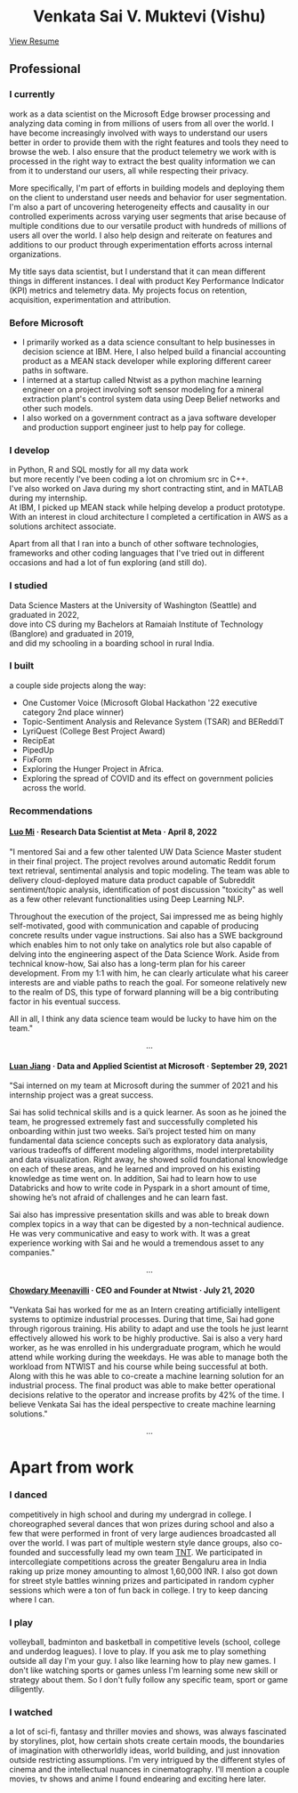 <h1 style="text-align: center;">Venkata Sai V. Muktevi (Vishu)</h1>

<div class="resume-button">
  <a href="./../artifacts/Venkata-Sai-Muktevi-Resume-Oct-2023.pdf" target="_blank">View Resume</a>
</div>

## Professional

### I currently

work as a data scientist on the Microsoft Edge browser processing and analyzing data coming in from millions of users from all over the world. I have become increasingly involved with ways to understand our users better in order to provide them with the right features and tools they need to browse the web. I also ensure that the product telemetry we work with is processed in the right way to extract the best quality information we can from it to understand our users, all while respecting their privacy.

More specifically, I'm part of efforts in building models and deploying them on the client to understand user needs and behavior for user segmentation. I'm also a part of uncovering heterogeneity effects and causality in our controlled experiments across varying user segments that arise because of multiple conditions due to our versatile product with hundreds of millions of users all over the world. I also help design and reiterate on features and additions to our product through experimentation efforts across internal organizations. 

My title says data scientist, but I understand that it can mean different things in different instances.  I deal with product Key Performance Indicator (KPI) metrics and telemetry data. My projects focus on retention, acquisition, experimentation and attribution.

### Before Microsoft

- I primarily worked as a data science consultant to help businesses in decision science at IBM. Here, I also helped build a financial accounting product as a MEAN stack developer while exploring different career paths in software.
- I interned at a startup called Ntwist as a python machine learning engineer on a project involving soft sensor modeling for a mineral extraction plant's control system data using Deep Belief networks and other such models.
- I also worked on a government contract as a java software developer and production support engineer just to help pay for college.

### I develop

in Python, R and SQL mostly for all my data work  
but more recently I've been coding a lot on chromium src in C++.  
I've also worked on Java during my short contracting stint, and in MATLAB during my internship.  
At IBM, I picked up MEAN stack while helping develop a product prototype.  
With an interest in cloud architecture I completed a certification in AWS as a solutions architect associate.

Apart from all that I ran into a bunch of other software technologies, frameworks and other coding languages that I've tried out in different occasions and had a lot of fun exploring (and still do).

### I studied

Data Science Masters at the University of Washington (Seattle) and graduated in 2022,  
dove into CS during my Bachelors at Ramaiah Institute of Technology (Banglore) and graduated in 2019,  
and did my schooling in a boarding school in rural India.

### I built

a couple side projects along the way:

- One Customer Voice (Microsoft Global Hackathon '22 executive category 2nd place winner)
- Topic-Sentiment Analysis and Relevance System (TSAR) and BEReddiT
- LyriQuest (College Best Project Award)
- RecipEat
- PipedUp
- FixForm
- Exploring the Hunger Project in Africa.
- Exploring the spread of COVID and its effect on government policies across the world.

### Recommendations

#### [Luo Mi](https://www.linkedin.com/in/luomi) · Research Data Scientist at Meta · April 8, 2022

"I mentored Sai and a few other talented UW Data Science Master student in their final project. The project revolves around automatic Reddit forum text retrieval, sentimental analysis and topic modeling. The team was able to delivery cloud-deployed mature data product capable of Subreddit sentiment/topic analysis, identification of post discussion "toxicity" as well as a few other relevant functionalities using Deep Learning NLP. 

Throughout the execution of the project, Sai impressed me as being highly self-motivated, good with communication and capable of producing concrete results under vague instructions. Sai also has a SWE background which enables him to not only take on analytics role but also capable of delving into the engineering aspect of the Data Science Work. Aside from technical know-how, Sai also has a long-term plan for his career development. From my 1:1 with him, he can clearly articulate what his career interests are and viable paths to reach the goal. For someone relatively new to the realm of DS, this type of forward planning will be a big contributing factor in his eventual success. 

All in all, I think any data science team would be lucky to have him on the team."
<p style="text-align: center;">...</p>

#### [Luan Jiang](https://www.linkedin.com/in/luan-jiang-75413857) · Data and Applied Scientist at Microsoft · September 29, 2021

"Sai interned on my team at Microsoft during the summer of 2021 and his internship project was a great success. 

Sai has solid technical skills and is a quick learner. As soon as he joined the team, he progressed extremely fast and successfully completed his onboarding within just two weeks. Sai’s project tested him on many fundamental data science concepts such as exploratory data analysis, various tradeoffs of different modeling algorithms, model interpretability and data visualization. Right away, he showed solid foundational knowledge on each of these areas, and he learned and improved on his existing knowledge as time went on. In addition, Sai had to learn how to use Databricks and how to write code in Pyspark in a short amount of time, showing he’s not afraid of challenges and he can learn fast.

Sai also has impressive presentation skills and was able to break down complex topics in a way that can be digested by a non-technical audience. He was very communicative and easy to work with. It was a great experience working with Sai and he would a tremendous asset to any companies." 
<p style="text-align: center;">...</p>

#### [Chowdary Meenavilli](https://www.linkedin.com/in/chowdarymeenavilli) · CEO and Founder at Ntwist · July 21, 2020 

"Venkata Sai has worked for me as an Intern creating artificially intelligent systems to optimize industrial processes. During that time, Sai had gone through rigorous training. His ability to adapt and use the tools he just learnt effectively allowed his work to be highly productive. Sai is also a very hard worker, as he was enrolled in his undergraduate program, which he would attend while working during the weekdays. He was able to manage both the workload from NTWIST and his course while being successful at both. Along with this he was able to co-create a machine learning solution for an industrial process. The final product was able to make better operational decisions relative to the operator and increase profits by 42% of the time. I believe Venkata Sai has the ideal perspective to create machine learning solutions."

<p style="text-align: center;">...</p>

# Apart from work

### I danced

competitively in high school and during my undergrad in college. I choreographed several dances that won prizes during school and also a few that were performed in front of very large audiences broadcasted all over the world. I was part of multiple western style dance groups, also co-founded and successfully lead my own team [TNT](https://www.instagram.com/trinationtroupe/). We participated in intercollegiate competitions across the greater Bengaluru area in India raking up prize money amounting to almost 1,60,000 INR. I also got down for street style battles winning prizes and participated in random cypher sessions which were a ton of fun back in college. I try to keep dancing where I can.

### I play

volleyball, badminton and basketball in competitive levels (school, college and underdog leagues). I love to play. If you ask me to play something outside all day I'm your guy. I also like learning how to play new games. I don't like watching sports or games unless I'm learning some new skill or strategy about them. So I don't fully follow any specific team, sport or game diligently.

### I watched

a lot of sci-fi, fantasy and thriller movies and shows, was always fascinated by storylines, plot, how certain shots create certain moods, the boundaries of imagination with otherworldly ideas, world building, and just innovation outside restricting assumptions. I'm very intrigued by the different styles of cinema and the intellectual nuances in cinematography. I'll mention a couple movies, tv shows and anime I found endearing and exciting here later.

<!-- TODO: list media recommendations -->


